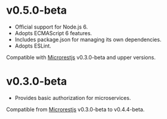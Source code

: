 v0.5.0-beta
===========
  * Official support for Node.js 6.
  * Adopts ECMAScript 6 features.
  * Includes package.json for managing its own dependencies.
  * Adopts ESLint.

Compatible with [Microrestjs](https://github.com/clozanosanchez/microrestjs) v0.3.0-beta and upper versions.

v0.3.0-beta
===========
  * Provides basic authorization for microservices.

Compatible from [Microrestjs](https://github.com/clozanosanchez/microrestjs) v0.3.0-beta to v0.4.4-beta.
  